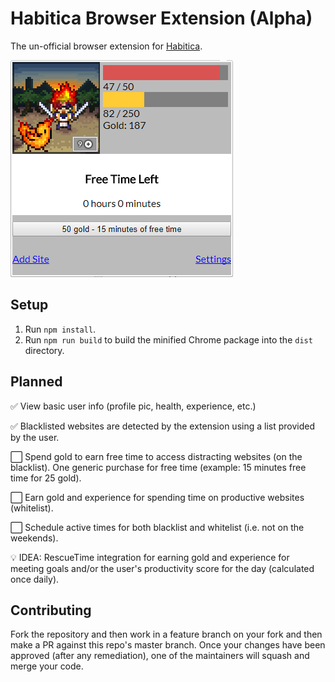 Habitica Browser Extension (Alpha)
==================================

The un-official browser extension for [Habitica](https://habitica.com).

![Extension main screen](https://github.com/carbonsam/habitica-extension/raw/master/screenshot.png)


Setup
-----

1. Run `npm install`.
2. Run `npm run build` to build the minified Chrome package into the `dist` directory.


Planned
-------

:white_check_mark: View basic user info (profile pic, health, experience, etc.)

:white_check_mark: Blacklisted websites are detected by the extension using a list provided by the user.

:white_large_square: Spend gold to earn free time to access distracting websites (on the blacklist). One generic purchase for free time (example: 15 minutes free time for 25 gold).

:white_large_square: Earn gold and experience for spending time on productive websites (whitelist).

:white_large_square: Schedule active times for both blacklist and whitelist (i.e. not on the weekends).

:bulb: IDEA: RescueTime integration for earning gold and experience for meeting goals and/or the user's productivity score for the day (calculated once daily).


Contributing
------------

Fork the repository and then work in a feature branch on your fork and then make a PR against this repo's master branch. Once your changes have been approved (after any remediation), one of the maintainers will squash and merge your code.
